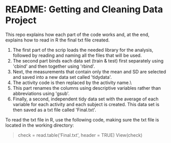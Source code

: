 # README: Getting and Cleaning Data Project

This repo explains how each part of the code works and, at the end, explains how to read in R the final txt file created.

1. The first part of the scrip loads the needed library for the analysis, followed by reading and naming all the files that will be used.
2. The second part binds each data set (train & test) first separately using 'cbind' and then together using 'rbind'.
3. Next, the measurements that contain only the mean and SD are selected and saved into a new data set called 'tidydata'.
4. The activity code is then replaced by the activity name.\
5. This part renames the columns using descriptive variables rather than abbreviations using 'gsub'.
6. Finally, a second, independent tidy data set with the average of each variable for each activity and each subject is created. This data set is then saved as a txt file called 'Final.txt'.

To read the txt file in R, use the following code, making sure the txt file is located in the working directory:
> check  = read.table('Final.txt', header = TRUE)
> View(check)
